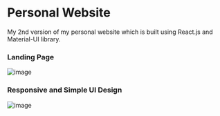# Personal Website
My 2nd version of my personal website which is built using React.js and Material-UI library.

### Landing Page

![image](https://user-images.githubusercontent.com/36520183/212498491-c0d3160b-defb-4a35-a700-a72b91316a17.png)


### Responsive and Simple UI Design

![image](https://user-images.githubusercontent.com/36520183/212498455-5e9029c4-ec98-455c-9745-5cdac5ee7e88.png)
